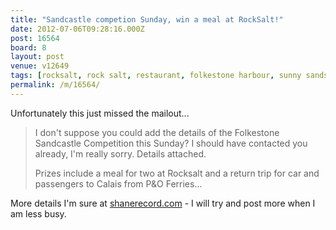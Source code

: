 ```yaml
---
title: "Sandcastle competion Sunday, win a meal at RockSalt!"
date: 2012-07-06T09:28:16.000Z
post: 16564
board: 8
layout: post
venue: v12649
tags: [rocksalt, rock salt, restaurant, folkestone harbour, sunny sands beach, folkestone, sandcastle competition, shane record]
permalink: /m/16564/
---
```

Unfortunately this just missed the mailout...

<blockquote>I don't suppose you could add the details of the Folkestone Sandcastle Competition this Sunday? I should have contacted you already, I'm really sorry. Details attached.

Prizes include a meal for two at Rocksalt and a return trip for car and passengers to Calais from P&O Ferries...
</blockquote>

More details I'm sure at <a href="http://www.shanerecord.com">shanerecord.com</a> - I will try and post more when I am less busy.
